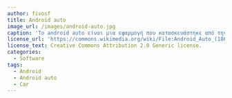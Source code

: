 ```yaml
---
author: fivosf
title: Android auto
image_url: /images/android-auto.jpg
caption: 'Το android auto είναι μια εφαρμογή που κατασκευάστηκε από την google και  έχει στόχο να μεταφέρει της δυνατότητες του android στα ενσωματωμένα συστήματα των αυτοκινήτων.'
license_url: 'https://commons.wikimedia.org/wiki/File:Android_Auto_(18634357025).jpg'
license_text: Creative Commons Attribution 2.0 Generic license.
categories:
  - Software
tags:
  - Android
  - Android auto
  - Car
---
```

